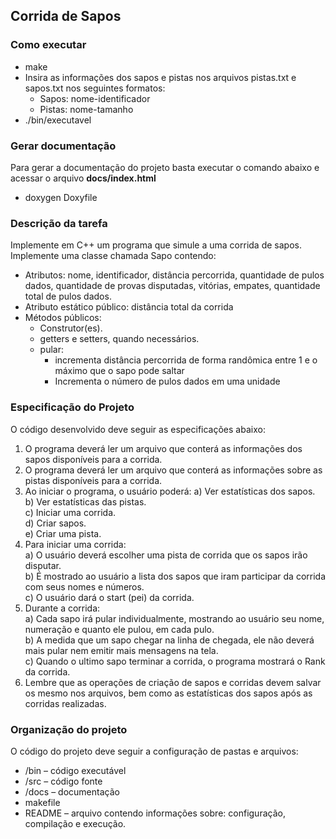 ## Corrida de Sapos

### Como executar
  * make
  * Insira as informações dos sapos e pistas nos arquivos pistas.txt e sapos.txt nos seguintes formatos: 
    * Sapos: nome-identificador  
    * Pistas: nome-tamanho
  * ./bin/executavel

### Gerar documentação
Para gerar a documentação do projeto basta executar o comando abaixo e acessar o arquivo **docs/index.html**  
  * doxygen Doxyfile
 

### Descrição da tarefa
Implemente em C++ um programa que simule a uma corrida de sapos. Implemente
uma classe chamada Sapo contendo: 
  * Atributos: nome, identificador, distância percorrida, quantidade de pulos dados,
  quantidade de provas disputadas, vitórias, empates, quantidade total de pulos dados.
  * Atributo estático público: distância total da corrida
  * Métodos públicos:
    * Construtor(es).
    * getters e setters, quando necessários.
    * pular:
        * incrementa distância percorrida de forma randômica entre 1 e o máximo
          que o sapo pode saltar
        * Incrementa o número de pulos dados em uma unidade
### Especificação do Projeto
O código desenvolvido deve seguir as especificações abaixo:
  1. O programa deverá ler um arquivo que conterá as informações dos sapos
    disponíveis para a corrida.  
  2. O programa deverá ler um arquivo que conterá as informações sobre as pistas
    disponíveis para a corrida.  
  3. Ao iniciar o programa, o usuário poderá:
    a) Ver estatísticas dos sapos.  
    b) Ver estatísticas das pistas.  
    c) Iniciar uma corrida.  
    d) Criar sapos.  
    e) Criar uma pista.  
  4. Para iniciar uma corrida:  
    a) O usuário deverá escolher uma pista de corrida que os sapos irão disputar.  
    b) É mostrado ao usuário a lista dos sapos que iram participar da corrida com
    seus nomes e números.  
    c) O usuário dará o start (pei) da corrida.  
  5. Durante a corrida:  
    a) Cada sapo irá pular individualmente, mostrando ao usuário seu nome,
    numeração e quanto ele pulou, em cada pulo.  
    b) A medida que um sapo chegar na linha de chegada, ele não deverá mais
    pular nem emitir mais mensagens na tela.  
    c) Quando o ultimo sapo terminar a corrida, o programa mostrará o Rank da
       corrida.  
  6. Lembre que as operações de criação de sapos e corridas devem salvar os
    mesmo nos arquivos, bem como as estatísticas dos sapos após as corridas
    realizadas. 

### Organização do projeto
O código do projeto deve seguir a configuração de pastas e arquivos:  
  * /bin – código executável  
  * /src – código fonte  
  * /docs – documentação  
  * makefile  
  * README – arquivo contendo informações sobre: configuração, compilação e
    execução.  
